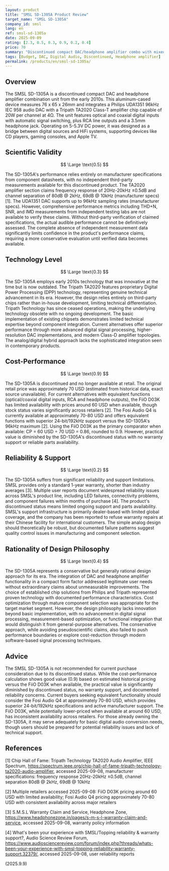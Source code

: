 ```yaml
---
layout: product
title: "SMSL SD-1305A Product Review"
target_name: "SMSL SD-1305A"
company_id: smsl
lang: en
ref: smsl-sd-1305a
date: 2025-09-09
rating: [2.3, 0.5, 0.3, 0.9, 0.2, 0.4]
price: 70
summary: "Discontinued compact DAC/headphone amplifier combo with mixed performance, featuring outdated but once-innovative technology"
tags: [Budget, DAC, Digital Audio, Discontinued, Headphone amplifier]
permalink: /products/en/smsl-sd-1305a/
---
```

## Overview

The SMSL SD-1305A is a discontinued compact DAC and headphone amplifier combination unit from the early 2010s. This aluminum-cased device measures 76 x 65 x 26mm and integrates a Philips UDA1351 96kHz IEC 958 audio DAC with a Tripath TA2020 Class-T amplifier chip capable of 20W per channel at 4Ω. The unit features optical and coaxial digital inputs with automatic signal switching, plus RCA line outputs and a 3.5mm headphone jack. Operating on 5-5.3V DC power, it was designed as a bridge between digital sources and HiFi systems, supporting devices like CD players, gaming consoles, and Apple TV.

## Scientific Validity

$$ \Large \text{0.5} $$

The SD-1305A's performance relies entirely on manufacturer specifications from component datasheets, with no independent third-party measurements available for this discontinued product. The TA2020 amplifier section claims frequency response of 20Hz-20kHz ±0.5dB and channel separation of 80dB @ 2kHz, 69dB @ 10kHz (manufacturer specs) [1]. The UDA1351 DAC supports up to 96kHz sampling rates (manufacturer specs). However, comprehensive performance metrics including THD+N, SNR, and IMD measurements from independent testing labs are not available to verify these claims. Without third-party verification of claimed specifications, the actual audible performance cannot be definitively assessed. The complete absence of independent measurement data significantly limits confidence in the product's performance claims, requiring a more conservative evaluation until verified data becomes available.

## Technology Level

$$ \Large \text{0.3} $$

The SD-1305A employs early 2010s technology that was innovative at the time but is now outdated. The Tripath TA2020 features proprietary Digital Power Processing (DPP) technology, representing genuine technical advancement in its era. However, the design relies entirely on third-party chips rather than in-house development, limiting technical differentiation. Tripath Technology has since ceased operations, making the underlying technology obsolete with no ongoing development. The basic implementation of existing chipsets demonstrates limited technical expertise beyond component integration. Current alternatives offer superior performance through more advanced digital signal processing, higher-resolution DAC implementations, and modern Class-D amplifier topologies. The analog/digital hybrid approach lacks the sophisticated integration seen in contemporary products.

## Cost-Performance

$$ \Large \text{0.9} $$

The SD-1305A is discontinued and no longer available at retail. The original retail price was approximately 70 USD (estimated from historical data, exact source unavailable). For current alternatives with equivalent functions (optical/coaxial digital inputs, RCA and headphone outputs), the FiiO D03K has limited availability with prices around 60 USD when available, though stock status varies significantly across retailers [2]. The Fosi Audio Q4 is currently available at approximately 70-80 USD and offers equivalent functions with superior 24-bit/192kHz support versus the SD-1305A's 96kHz maximum [2]. Using the FiiO D03K as the primary comparator when available: CP = 60 USD ÷ 70 USD = 0.86, rounded to 0.9. However, practical value is diminished by the SD-1305A's discontinued status with no warranty support or reliable parts availability.

## Reliability & Support

$$ \Large \text{0.2} $$

The SD-1305A suffers from significant reliability and support limitations. SMSL provides only a standard 1-year warranty, shorter than industry averages [3]. Multiple user reports document widespread reliability issues across SMSL's product line, including LED failures, connectivity problems, and component failures within months of purchase [4]. The product's discontinued status means limited ongoing support and parts availability. SMSL's support infrastructure is primarily dealer-based with limited global coverage, and the company has been reported to refuse warranty repairs at their Chinese facility for international customers. The simple analog design should theoretically be robust, but documented failure patterns suggest quality control issues in manufacturing and component selection.

## Rationality of Design Philosophy

$$ \Large \text{0.4} $$

The SD-1305A represents a conservative but generally rational design approach for its era. The integration of DAC and headphone amplifier functionality in a compact form factor addressed legitimate user needs without extraordinary claims about unmeasurable improvements. The choice of established chip solutions from Philips and Tripath represented proven technology with documented performance characteristics. Cost optimization through mature component selection was appropriate for the target market segment. However, the design philosophy lacks innovation beyond basic implementation, with no advancement in digital signal processing, measurement-based optimization, or functional integration that would distinguish it from general-purpose alternatives. The conservative approach, while avoiding pseudoscientific claims, also failed to push performance boundaries or explore cost-reduction through modern software-based signal processing techniques.

## Advice

The SMSL SD-1305A is not recommended for current purchase consideration due to its discontinued status. While the cost-performance calculation shows good value (0.9) based on estimated historical pricing versus the FiiO D03K when available, the practical value is significantly diminished by discontinued status, no warranty support, and documented reliability concerns. Current buyers seeking equivalent functionality should consider the Fosi Audio Q4 at approximately 70-80 USD, which provides superior 24-bit/192kHz specifications and active manufacturer support. The FiiO D03K, while potentially lower-priced when available at around 60 USD, has inconsistent availability across retailers. For those already owning the SD-1305A, it may serve adequately for basic digital audio conversion needs, though users should be prepared for potential reliability issues and lack of technical support.

## References

[1] Chip Hall of Fame: Tripath Technology TA2020 Audio Amplifier, IEEE Spectrum, https://spectrum.ieee.org/chip-hall-of-fame-tripath-technology-ta2020-audio-amplifier, accessed 2025-09-08, manufacturer specifications: frequency response 20Hz-20kHz ±0.5dB, channel separation 80dB @ 2kHz, 69dB @ 10kHz

[2] Multiple retailers accessed 2025-09-08: FiiO D03K pricing around 60 USD with limited availability; Fosi Audio Q4 pricing approximately 70-80 USD with consistent availability across major retailers

[3] S.M.S.L Warranty Claim and Service, Headphone Zone, https://www.headphonezone.in/pages/s-m-s-l-warranty-claim-and-service, accessed 2025-09-08, warranty policy information

[4] What's been your experience with SMSL/Topping reliability & warranty support?, Audio Science Review Forum, https://www.audiosciencereview.com/forum/index.php?threads/whats-been-your-experience-with-smsl-topping-reliability-warranty-support.32379/, accessed 2025-09-08, user reliability reports

(2025.9.9)